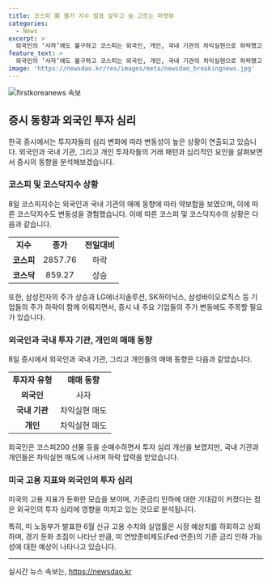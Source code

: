 ```yaml
---
title: 코스피 美 물가 지수 발표 앞두고 숨 고르는 마켓뷰
categories:
  - News
excerpt: >
  외국인의 ‘사자’에도 불구하고 코스피는 외국인, 개인, 국내 기관의 차익실현으로 하락했고, 삼성전자는 신고가 경신과 노조 파업 우려에 혼조했다. 미국 고용 부진으로 인한 기준금리 인하 기대감은 외국인의 투자 심리를 개선시켰지만, 차익실현 매물에 따른 약보합 마감으로 숨 고르기 양상을 보였다. 코스닥지수는 외국인의 순매수로 1%대 상승했고, 에코프로 그룹주는 테슬라의 영향으로 상승세를 보였으나, 대형 제약·바이오주는 약세를 기록했다.
feature_text: >
  외국인의 ‘사자’에도 불구하고 코스피는 외국인, 개인, 국내 기관의 차익실현으로 하락했고, 삼성전자는 신고가 경신과 노조 파업 우려에 혼조했다. 미국 고용 부진으로 인한 기준금리 인하 기대감은 외국인의 투자 심리를 개선시켰지만, 차익실현 매물에 따른 약보합 마감으로 숨 고르기 양상을 보였다. 코스닥지수는 외국인의 순매수로 1%대 상승했고, 에코프로 그룹주는 테슬라의 영향으로 상승세를 보였으나, 대형 제약·바이오주는 약세를 기록했다.
image: 'https://newsdao.kr/res/images/meta/newsdao_breakingnews.jpg'
---
```


<p><img src="https://newsdao.kr/res/images/meta/newsdao_breakingnews.jpg" alt="firstkoreanews 속보" /></p>

<h2 data-ke-size="size26">증시 동향과 외국인 투자 심리</h2>

<p data-ke-size="size16">한국 증시에서는 투자자들의 심리 변화에 따라 변동성이 높은 상황이 연출되고 있습니다. 외국인과 국내 기관, 그리고 개인 투자자들의 거래 패턴과 심리적인 요인을 살펴보면서 증시의 동향을 분석해보겠습니다.</p>

<h3 data-ke-size="size24">코스피 및 코스닥지수 상황</h3>

<p data-ke-size="size16">8일 코스피지수는 외국인과 국내 기관의 매매 동향에 따라 약보합을 보였으며, 이에 따른 코스닥지수도 변동성을 경험했습니다. 이에 따른 코스피 및 코스닥지수의 상황은 다음과 같습니다.</p>

<table>
    <tr>
        <td style="text-align: center; height: 17px;"><b>지수</b></td>
        <td style="text-align: center; height: 17px;"><b>종가</b></td>
        <td style="text-align: center; height: 17px;"><b>전일대비</b></td>
    </tr>
    <tr>
        <td style="text-align: center; height: 17px;"><b>코스피</b></td>
        <td style="text-align: center; height: 17px;">2857.76</td>
        <td style="text-align: center; height: 17px;">하락</td>
    </tr>
    <tr>
        <td style="text-align: center; height: 17px;"><b>코스닥</b></td>
        <td style="text-align: center; height: 17px;">859.27</td>
        <td style="text-align: center; height: 17px;">상승</td>
    </tr>
</table>

<p data-ke-size="size16">또한, 삼성전자의 주가 상승과 LG에너지솔루션, SK하이닉스, 삼성바이오로직스 등 기업들의 주가 하락이 함께 이뤄지면서, 증시 내 주요 기업들의 주가 변동에도 주목할 필요가 있습니다.</p>

<h3 data-ke-size="size24">외국인과 국내 투자 기관, 개인의 매매 동향</h3>

<p data-ke-size="size16">8일 증시에서 외국인과 국내 기관, 그리고 개인들의 매매 동향은 다음과 같았습니다.</p>

<table>
    <tr>
        <td style="text-align: center; height: 17px;"><b>투자자 유형</b></td>
        <td style="text-align: center; height: 17px;"><b>매매 동향</b></td>
    </tr>
    <tr>
        <td style="text-align: center; height: 17px;"><b>외국인</b></td>
        <td style="text-align: center; height: 17px;">사자</td>
    </tr>
    <tr>
        <td style="text-align: center; height: 17px;"><b>국내 기관</b></td>
        <td style="text-align: center; height: 17px;">차익실현 매도</td>
    </tr>
    <tr>
        <td style="text-align: center; height: 17px;"><b>개인</b></td>
        <td style="text-align: center; height: 17px;">차익실현 매도</td>
    </tr>
</table>

<p data-ke-size="size16">외국인은 코스피200 선물 등을 순매수하면서 투자 심리 개선을 보였지만, 국내 기관과 개인들은 차익실현 매도에 나서며 하락 압력을 받았습니다.</p>

<h3 data-ke-size="size24">미국 고용 지표와 외국인의 투자 심리</h3>

<p data-ke-size="size16">미국의 고용 지표가 둔화한 모습을 보이며, 기준금리 인하에 대한 기대감이 커졌다는 점은 외국인의 투자 심리에 영향을 미치고 있는 것으로 분석됩니다.</p>

<p data-ke-size="size16">특히, 미 노동부가 발표한 6월 신규 고용 수치와 실업률은 시장 예상치를 하회하고 상회하며, 경기 둔화 조짐이 나타난 만큼, 미 연방준비제도(Fed·연준)의 기준 금리 인하 가능성에 대한 예상이 나타나고 있습니다.</p>

<p><hr></p>
실시간 뉴스 속보는, <a href="https://newsdao.kr" rel="dofollow">https://newsdao.kr</a>


